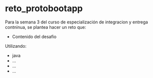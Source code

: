 # reto_protobootapp

Para la semana 3 del curso de especialización de integracion y entrega contninua, se plantea hacer un reto que:

* Contenido del desafio
  
Utilizando:
* java
* ...
* ...
* ...